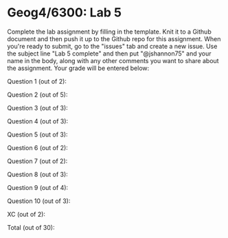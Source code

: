 # Geog4/6300: Lab 5

Complete the lab assignment by filling in the template. Knit it to a Github document and then push it up to the Github repo for this assignment. When you're ready to submit, go to the "issues" tab and create a new issue. Use the subject line "Lab 5 complete" and then put "@jshannon75" and your name in the body, along with any other comments you want to share about the assignment. Your grade will be entered below:

Question 1 (out of 2): <p>
Question 2 (out of 5):<p>
Question 3 (out of 3):<p>
Question 4 (out of 3):<p>
Question 5 (out of 3):<p>
Question 6 (out of 2):<p>
Question 7 (out of 2):<p>
Question 8 (out of 3):<p>
Question 9 (out of 4):<p>
Question 10 (out of 3):<p>

XC (out of 2):<p> 
<p>
Total (out of 30): 